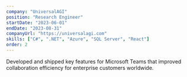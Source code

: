 ```yaml
---
company: "UniversalAGI"
position: "Research Engineer"
startDate: "2023-06-01"
endDate: "2023-08-31"
companyUrl: "https://universalagi.com"
skills: ["C#", ".NET", "Azure", "SQL Server", "React"]
order: 2
---
```


Developed and shipped key features for Microsoft Teams that improved collaboration efficiency for enterprise customers worldwide.